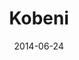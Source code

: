 ---
title: Kobeni
date: 2014-06-24
tags: Mikakunin de Shinkoukei
image: https://lh3.googleusercontent.com/-muk9Dbx-lrs/U6mQjE-5BJI/AAAAAAAABX8/51iQWI6r6fY/s800/06.gif
---